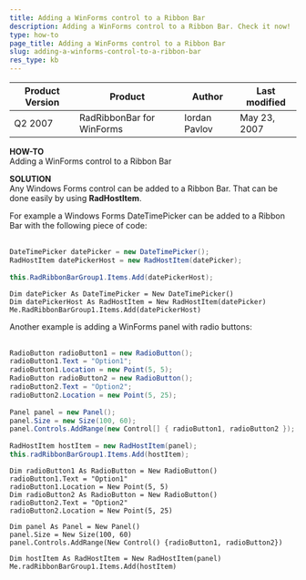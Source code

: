 ```yaml
---
title: Adding a WinForms control to a Ribbon Bar
description: Adding a WinForms control to a Ribbon Bar. Check it now!
type: how-to
page_title: Adding a WinForms control to a Ribbon Bar
slug: adding-a-winforms-control-to-a-ribbon-bar
res_type: kb
---
```


|Product Version|Product|Author|Last modified|
|----|----|----|----|
|Q2 2007|RadRibbonBar for WinForms|Iordan Pavlov|May 23, 2007|

 
**HOW-TO**   
Adding a WinForms control to a Ribbon Bar  
   
**SOLUTION**  
Any Windows Forms control can be added to a Ribbon Bar. That can be done easily by using **RadHostItem**.   
   
For example a Windows Forms DateTimePicker can be added to a Ribbon Bar with the following piece of code:   
    
````C#
DateTimePicker datePicker = new DateTimePicker();     
RadHostItem datePickerHost = new RadHostItem(datePicker);     
                 
this.RadRibbonBarGroup1.Items.Add(datePickerHost); 

````
````VB.NET
Dim datePicker As DateTimePicker = New DateTimePicker()
Dim datePickerHost As RadHostItem = New RadHostItem(datePicker)
Me.RadRibbonBarGroup1.Items.Add(datePickerHost)

````
  
Another example is adding a WinForms panel with radio buttons:  
    
````C#
RadioButton radioButton1 = new RadioButton();  
radioButton1.Text = "Option1";  
radioButton1.Location = new Point(5, 5);  
RadioButton radioButton2 = new RadioButton();  
radioButton2.Text = "Option2";  
radioButton2.Location = new Point(5, 25);  
 
Panel panel = new Panel();  
panel.Size = new Size(100, 60);  
panel.Controls.AddRange(new Control[] { radioButton1, radioButton2 });  
 
RadHostItem hostItem = new RadHostItem(panel);  
this.radRibbonBarGroup1.Items.Add(hostItem); 

````
````VB.NET
Dim radioButton1 As RadioButton = New RadioButton()
radioButton1.Text = "Option1"
radioButton1.Location = New Point(5, 5)
Dim radioButton2 As RadioButton = New RadioButton()
radioButton2.Text = "Option2"
radioButton2.Location = New Point(5, 25)

Dim panel As Panel = New Panel()
panel.Size = New Size(100, 60)
panel.Controls.AddRange(New Control() {radioButton1, radioButton2})

Dim hostItem As RadHostItem = New RadHostItem(panel)
Me.radRibbonBarGroup1.Items.Add(hostItem)

````
 
